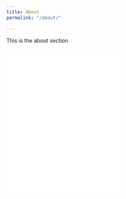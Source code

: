```yaml
---
title: About
permalink: "/about/"

---
```

This is the about section

<iframe src="[https://open.spotify.com/embed/playlist/42odBJeY67mpGAIZScyNao](https://open.spotify.com/embed/playlist/42odBJeY67mpGAIZScyNao "https://open.spotify.com/embed/playlist/42odBJeY67mpGAIZScyNao")" width="300" height="380" frameborder="0" allowtransparency="true" allow="encrypted-media"></iframe>